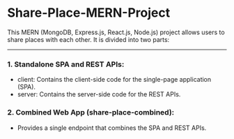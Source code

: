 # Share-Place-MERN-Project

This MERN (MongoDB, Express.js, React.js, Node.js) project allows users to share places with each other. It is divided into two parts:

---

### 1. Standalone SPA and REST APIs:

- client: Contains the client-side code for the single-page application (SPA).
- server: Contains the server-side code for the REST APIs.

### 2. Combined Web App (share-place-combined):

- Provides a single endpoint that combines the SPA and REST APIs.
